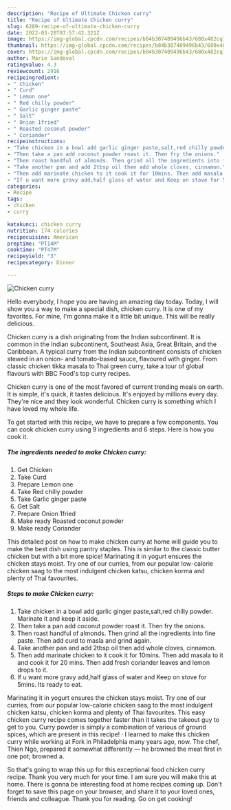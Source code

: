 ```yaml
---
description: "Recipe of Ultimate Chicken curry"
title: "Recipe of Ultimate Chicken curry"
slug: 6289-recipe-of-ultimate-chicken-curry
date: 2022-03-20T07:57:42.321Z
image: https://img-global.cpcdn.com/recipes/b84b307409496b43/680x482cq70/chicken-curry-recipe-main-photo.jpg
thumbnail: https://img-global.cpcdn.com/recipes/b84b307409496b43/680x482cq70/chicken-curry-recipe-main-photo.jpg
cover: https://img-global.cpcdn.com/recipes/b84b307409496b43/680x482cq70/chicken-curry-recipe-main-photo.jpg
author: Marie Sandoval
ratingvalue: 4.3
reviewcount: 2916
recipeingredient:
- " Chicken"
- " Curd"
- " Lemon one"
- " Red chilly powder"
- " Garlic ginger paste"
- " Salt"
- " Onion 1fried"
- " Roasted coconut powder"
- " Coriander"
recipeinstructions:
- "Take chicken in a bowl add garlic ginger paste,salt,red chilly powder. Marinate it and keep it aside."
- "Then take a pan add coconut powder roast it. Then fry the onions."
- "Then roast handful of almonds. Then grind all the ingredients into fine paste. Then add curd to masla and grind again."
- "Take another pan and add 2tbsp oil then add whole cloves, cinnamon."
- "Then add marinate chicken to it cook it for 10mins. Then add masala to it and cook it for 20 mins. Then add fresh coriander leaves and lemon drops to it."
- "If u want more gravy add,half glass of water and Keep on stove for 5mins. Its ready to eat."
categories:
- Recipe
tags:
- chicken
- curry

katakunci: chicken curry 
nutrition: 174 calories
recipecuisine: American
preptime: "PT14M"
cooktime: "PT47M"
recipeyield: "3"
recipecategory: Dinner

---
```



![Chicken curry](https://img-global.cpcdn.com/recipes/b84b307409496b43/680x482cq70/chicken-curry-recipe-main-photo.jpg)

Hello everybody, I hope you are having an amazing day today. Today, I will show you a way to make a special dish, chicken curry. It is one of my favorites. For mine, I'm gonna make it a little bit unique. This will be really delicious.

Chicken curry is a dish originating from the Indian subcontinent. It is common in the Indian subcontinent, Southeast Asia, Great Britain, and the Caribbean. A typical curry from the Indian subcontinent consists of chicken stewed in an onion- and tomato-based sauce, flavoured with ginger. From classic chicken tikka masala to Thai green curry, take a tour of global flavours with BBC Food&#39;s top curry recipes.

Chicken curry is one of the most favored of current trending meals on earth. It is simple, it's quick, it tastes delicious. It's enjoyed by millions every day. They're nice and they look wonderful. Chicken curry is something which I have loved my whole life.


To get started with this recipe, we have to prepare a few components. You can cook chicken curry using 9 ingredients and 6 steps. Here is how you cook it.

<!--inarticleads1-->

##### The ingredients needed to make Chicken curry:

1. Get  Chicken
1. Take  Curd
1. Prepare  Lemon one
1. Take  Red chilly powder
1. Take  Garlic ginger paste
1. Get  Salt
1. Prepare  Onion 1fried
1. Make ready  Roasted coconut powder
1. Make ready  Coriander


This detailed post on how to make chicken curry at home will guide you to make the best dish using pantry staples. This is similar to the classic butter chicken but with a bit more spice! Marinating it in yogurt ensures the chicken stays moist. Try one of our curries, from our popular low-calorie chicken saag to the most indulgent chicken katsu, chicken korma and plenty of Thai favourites. 

<!--inarticleads2-->

##### Steps to make Chicken curry:

1. Take chicken in a bowl add garlic ginger paste,salt,red chilly powder. Marinate it and keep it aside.
1. Then take a pan add coconut powder roast it. Then fry the onions.
1. Then roast handful of almonds. Then grind all the ingredients into fine paste. Then add curd to masla and grind again.
1. Take another pan and add 2tbsp oil then add whole cloves, cinnamon.
1. Then add marinate chicken to it cook it for 10mins. Then add masala to it and cook it for 20 mins. Then add fresh coriander leaves and lemon drops to it.
1. If u want more gravy add,half glass of water and Keep on stove for 5mins. Its ready to eat.


Marinating it in yogurt ensures the chicken stays moist. Try one of our curries, from our popular low-calorie chicken saag to the most indulgent chicken katsu, chicken korma and plenty of Thai favourites. This easy chicken curry recipe comes together faster than it takes the takeout guy to get to you. Curry powder is simply a combination of various of ground spices, which are present in this recipe! · I learned to make this chicken curry while working at Fork in Philadelphia many years ago, now. The chef, Thien Ngo, prepared it somewhat differently — he browned the meat first in one pot; browned a. 

So that's going to wrap this up for this exceptional food chicken curry recipe. Thank you very much for your time. I am sure you will make this at home. There is gonna be interesting food at home recipes coming up. Don't forget to save this page on your browser, and share it to your loved ones, friends and colleague. Thank you for reading. Go on get cooking!
